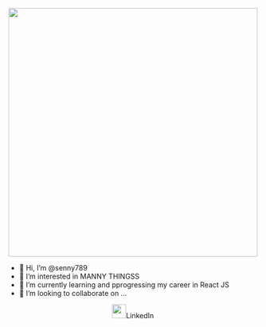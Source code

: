 <p align="center">
<img src="https://user-images.githubusercontent.com/51574734/207301333-1f4c7844-2a36-4269-862e-859783653b66.png" width="500px"/>
</p>

- 👋 Hi, I’m @senny789
- 👀 I’m interested in MANNY THINGSS 
- 🌱 I’m currently learning and pprogressing my career in React JS
- 💞️ I’m looking to collaborate on ...

<p align="center"><a href="https://www.linkedin.com/in/yuvraj-sen-a908b91a0"><img src="https://i.stack.imgur.com/gVE0j.png" width="28px"/></a>LinkedIn</p>

<!---
senny789/senny789 is a ✨ special ✨ repository because its `README.md` (this file) appears on your GitHub profile.
You can click the Preview link to take a look at your changes.
--->

